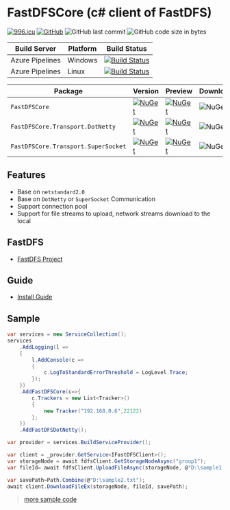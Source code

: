 # FastDFSCore (c# client of FastDFS)

[![996.icu](https://img.shields.io/badge/link-996.icu-red.svg)](https://996.icu) [![GitHub](https://img.shields.io/github/license/mashape/apistatus.svg)](https://github.com/cocosip/FastDFSCore/blob/master/LICENSE) ![GitHub last commit](https://img.shields.io/github/last-commit/cocosip/FastDFSCore.svg) ![GitHub code size in bytes](https://img.shields.io/github/languages/code-size/cocosip/FastDFSCore.svg)

| Build Server | Platform | Build Status |
| ------------ | -------- | ------------ |
| Azure Pipelines| Windows |[![Build Status](https://dev.azure.com/cocosip/FastDFSCore/_apis/build/status/cocosip.FastDFSCore?branchName=master&jobName=Windows)](https://dev.azure.com/cocosip/FastDFSCore/_build/latest?definitionId=5&branchName=master)|
| Azure Pipelines| Linux |[![Build Status](https://dev.azure.com/cocosip/FastDFSCore/_apis/build/status/cocosip.FastDFSCore?branchName=master&jobName=Linux)](https://dev.azure.com/cocosip/FastDFSCore/_build/latest?definitionId=5&branchName=master)|

| Package  | Version |Preview| Downloads|
| -------- | ------- |------ |-------- |
| `FastDFSCore` | [![NuGet](https://img.shields.io/nuget/v/FastDFSCore.svg)](https://www.nuget.org/packages/FastDFSCore) | [![NuGet](https://img.shields.io/nuget/vpre/FastDFSCore.svg)](https://www.nuget.org/packages/FastDFSCore) |![NuGet](https://img.shields.io/nuget/dt/FastDFSCore.svg)|
| `FastDFSCore.Transport.DotNetty` | [![NuGet](https://img.shields.io/nuget/v/FastDFSCore.Transport.DotNetty.svg)](https://www.nuget.org/packages/FastDFSCore.Transport.DotNetty)|[![NuGet](https://img.shields.io/nuget/vpre/FastDFSCore.Transport.DotNetty.svg)](https://www.nuget.org/packages/FastDFSCore.Transport.DotNetty) |![NuGet](https://img.shields.io/nuget/dt/FastDFSCore.Transport.DotNetty.svg)|
| `FastDFSCore.Transport.SuperSocket` | [![NuGet](https://img.shields.io/nuget/v/FastDFSCore.Transport.SuperSocket.svg)](https://www.nuget.org/packages/FastDFSCore.Transport.SuperSocket)|[![NuGet](https://img.shields.io/nuget/vpre/FastDFSCore.Transport.SuperSocket.svg)](https://www.nuget.org/packages/FastDFSCore.Transport.SuperSocket) |![NuGet](https://img.shields.io/nuget/dt/FastDFSCore.Transport.SuperSocket.svg)|

## Features

- Base on `netstandard2.0`
- Base on `DotNetty` or `SuperSocket` Communication
- Support connection pool
- Support for file streams to upload, network streams download to the local

## FastDFS

- [FastDFS Project](https://github.com/happyfish100/fastdfs)

## Guide

- [Install Guide](/docs/fastdfs安装.md)

## Sample

```c#
var services = new ServiceCollection();
services
    .AddLogging(l =>
    {
        l.AddConsole(c =>
        {
            c.LogToStandardErrorThreshold = LogLevel.Trace;
        });
    })
    .AddFastDFSCore(c=>{
        c.Trackers = new List<Tracker>()
        {
            new Tracker("192.168.0.6",22122)
        };
    })
    .AddFastDFSDotNetty();

var provider = services.BuildServiceProvider();

var client = _provider.GetService<IFastDFSClient>();
var storageNode = await fdfsClient.GetStorageNodeAsync("group1");
var fileId= await fdfsClient.UploadFileAsync(storageNode, @"D:\sample1.txt");

var savePath=Path.Combine(@"D:\sample2.txt");
await client.DownloadFileEx(storageNode, fileId, savePath);

```

> [more sample code](https://github.com/cocosip/FastDFSCore/blob/master/samples/FastDFSCore.Sample/Program.cs)
